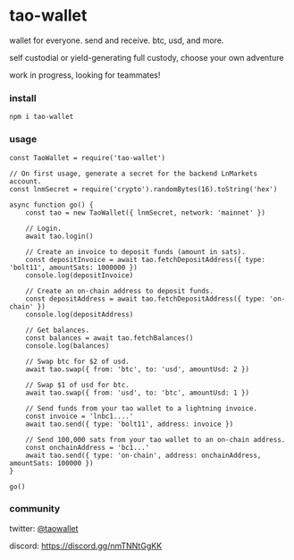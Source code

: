# tao-wallet

wallet for everyone. send and receive. btc, usd, and more.

self custodial or yield-generating full custody, choose your own adventure

work in progress, looking for teammates!

### install

```
npm i tao-wallet
```

### usage

```
const TaoWallet = require('tao-wallet')

// On first usage, generate a secret for the backend LnMarkets account.
const lnmSecret = require('crypto').randomBytes(16).toString('hex')

async function go() {
    const tao = new TaoWallet({ lnmSecret, network: 'mainnet' })

    // Login.
    await tao.login()

    // Create an invoice to deposit funds (amount in sats).
    const depositInvoice = await tao.fetchDepositAddress({ type: 'bolt11', amountSats: 1000000 })
    console.log(depositInvoice)

    // Create an on-chain address to deposit funds.
    const depositAddress = await tao.fetchDepositAddress({ type: 'on-chain' })
    console.log(depositAddress)

    // Get balances.
    const balances = await tao.fetchBalances()
    console.log(balances)

    // Swap btc for $2 of usd.
    await tao.swap({ from: 'btc', to: 'usd', amountUsd: 2 })

    // Swap $1 of usd for btc.
    await tao.swap({ from: 'usd', to: 'btc', amountUsd: 1 })

    // Send funds from your tao wallet to a lightning invoice.
    const invoice = 'lnbc1....'
    await tao.send({ type: 'bolt11', address: invoice })

    // Send 100,000 sats from your tao wallet to an on-chain address.
    const onchainAddress = 'bc1...'
    await tao.send({ type: 'on-chain', address: onchainAddress, amountSats: 100000 })
}

go()

```

### community

twitter: [@taowallet](https://twitter.com/taowallet)

discord: https://discord.gg/nmTNNtGgKK
